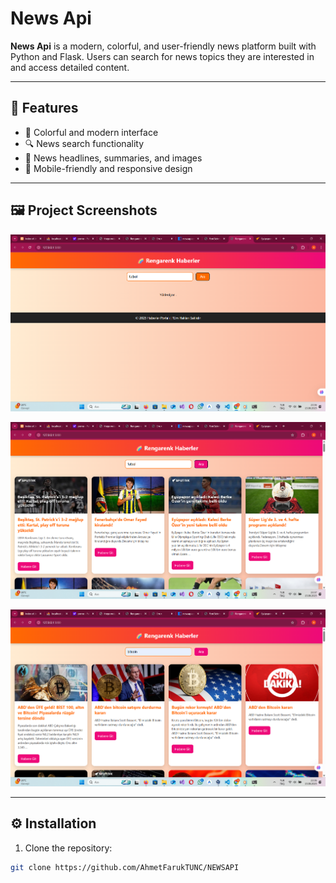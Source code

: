 # News Api

**News Api** is a modern, colorful, and user-friendly news platform built with Python and Flask. Users can search for news topics they are interested in and access detailed content.

---

## 🚀 Features
- 🌈 Colorful and modern interface
- 🔍 News search functionality
- 📰 News headlines, summaries, and images
- 📱 Mobile-friendly and responsive design

---

## 🖼️ Project Screenshots


![News Cards](2.png)
 


 
![Home Page](1.png)

  


 
![Detailed News](3.png)

---

## ⚙️ Installation

1. Clone the repository:  
```bash
git clone https://github.com/AhmetFarukTUNC/NEWSAPI
